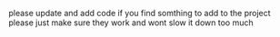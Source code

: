 please update and add code if you find somthing to add to the project please just make sure they work and wont slow it down too much 
